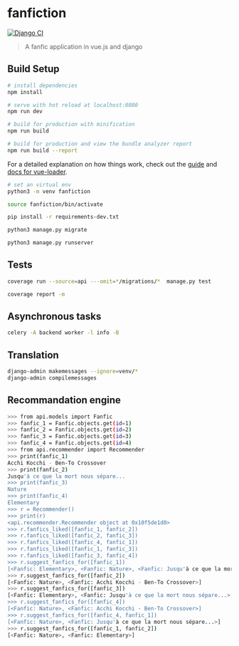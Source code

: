 # fanfiction

[![Django CI](https://github.com/delitamakanda/fanfiction/actions/workflows/django.yml/badge.svg?branch=master)](https://github.com/delitamakanda/fanfiction/actions/workflows/django.yml)

> A fanfic application in vue.js and django

## Build Setup

``` bash
# install dependencies
npm install

# serve with hot reload at localhost:8080
npm run dev

# build for production with minification
npm run build

# build for production and view the bundle analyzer report
npm run build --report
```

For a detailed explanation on how things work, check out the [guide](http://vuejs-templates.github.io/webpack/) and [docs for vue-loader](http://vuejs.github.io/vue-loader).


``` bash
# set an virtual env
python3 -m venv fanfiction

source fanfiction/bin/activate

pip install -r requirements-dev.txt

python3 manage.py migrate

python3 manage.py runserver
```

## Tests

``` bash
coverage run --source=api ---omit=*/migrations/*  manage.py test

coverage report -m
```

## Asynchronous tasks

``` bash
celery -A backend worker -l info -B
```

## Translation

```bash
django-admin makemessages --ignore=venv/*
django-admin compilemessages
```

## Recommandation engine

```bash
>>> from api.models import Fanfic
>>> fanfic_1 = Fanfic.objects.get(id=1)
>>> fanfic_2 = Fanfic.objects.get(id=2)
>>> fanfic_3 = Fanfic.objects.get(id=3)
>>> fanfic_4 = Fanfic.objects.get(id=4)
>>> from api.recommender import Recommender
>>> print(fanfic_1)
Acchi Kocchi - Ben-To Crossover
>>> print(fanfic_2)
Jusqu'à ce que la mort nous sépare...
>>> print(fanfic_3)
Nature
>>> print(fanfic_4)
Elementary
>>> r = Recommender()
>>> print(r)
<api.recommender.Recommender object at 0x10f5de1d0>
>>> r.fanfics_liked([fanfic_1, fanfic_2])
>>> r.fanfics_liked([fanfic_2, fanfic_3])
>>> r.fanfics_liked([fanfic_4, fanfic_1])
>>> r.fanfics_liked([fanfic_1, fanfic_3])
>>> r.fanfics_liked([fanfic_3, fanfic_4])
>>> r.suggest_fanfics_for([fanfic_1])
[<Fanfic: Elementary>, <Fanfic: Nature>, <Fanfic: Jusqu'à ce que la mort nous sépare...>]
>>> r.suggest_fanfics_for([fanfic_2])
[<Fanfic: Nature>, <Fanfic: Acchi Kocchi - Ben-To Crossover>]
>>> r.suggest_fanfics_for([fanfic_3])
[<Fanfic: Elementary>, <Fanfic: Jusqu'à ce que la mort nous sépare...>, <Fanfic: Acchi Kocchi - Ben-To Crossover>]
>>> r.suggest_fanfics_for([fanfic_4])
[<Fanfic: Nature>, <Fanfic: Acchi Kocchi - Ben-To Crossover>]
>>> r.suggest_fanfics_for([fanfic_4, fanfic_1])
[<Fanfic: Nature>, <Fanfic: Jusqu'à ce que la mort nous sépare...>]
>>> r.suggest_fanfics_for([fanfic_1, fanfic_2])
[<Fanfic: Nature>, <Fanfic: Elementary>]
```
